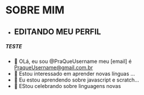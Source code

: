 # SOBRE MIM

- ## EDITANDO MEU PERFIL

##### TESTE

- 👋 OLá, eu sou @PraQueUsername meu [email] é PraqueUsername@gmail.com.br
- 👀 Estou interessado em aprender novas línguas ...
- 🌱 Eu estou aprendendo sobre javascript e scratch...
- 💞️ EStou celebrando sobre linguagens novas
